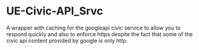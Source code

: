 # UE-Civic-API_Srvc

A wrapper with caching for the googleapi civic service to allow you to respond quickly and also to enforce https despite the fact that some of the civic api content provided by google is only http.
